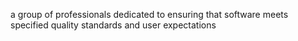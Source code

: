 a group of professionals dedicated to ensuring that software meets specified quality standards and user expectations
